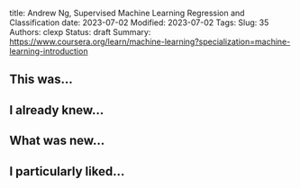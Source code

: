 title: Andrew Ng, Supervised Machine Learning Regression and Classification
date: 2023-07-02
Modified: 2023-07-02
Tags: 
Slug: 35
Authors: clexp
Status: draft
Summary: 
https://www.coursera.org/learn/machine-learning?specialization=machine-learning-introduction
## This was...

## I already knew...

## What was new...

## I particularly liked... 
